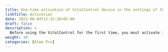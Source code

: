 ```yaml
---
title: One-time activation of VitalControl device in the settings of the automatic feeder
linkTitle: Activation
date: 2023-08-04T12:32:28+02:00
draft: false
description: >
  Before using the VitalControl for the first time, you must activate it once in the settings of Alma Pro feeder.
weight: 10
categories: [Alma Pro]
---
```

